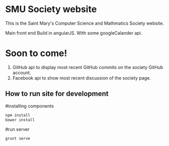 SMU Society website
=====

This is the Saint Mary's Computer Science and Mathmatics Society website.

Main front end Build in angularJS. With some googleCalander api.

Soon to come!
=====
1) GitHub api to display most recent GitHub commits on the society GitHub account.
2) Facebook api to show most recent discussion of the society page.

## How to run site for development

#installing components
```bash
npm install
bower install
```
#run server
```bash
grunt serve
```